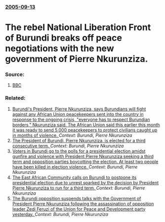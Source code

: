### [2005-09-13](/news/2005/09/13/index.md)

#  The rebel National Liberation Front of Burundi breaks off peace negotiations with the new government of Pierre Nkurunziza. 




### Source:

1. [BBC](http://news.bbc.co.uk/2/hi/africa/4240976.stm)

### Related:

1. [Burundi's President, Pierre Nkurunziza, says Burundians will fight against any African Union peacekeepers sent into the country in response to the ongoing crisis, "everyone has to respect Burundian borders," Nkurunziza said. The African Union said this earlier this month it was ready to send 5,000 peacekeepers to protect civilians caught up in months of violence. ](/news/2015/12/30/burundi-s-president-pierre-nkurunziza-says-burundians-will-fight-against-any-african-union-peacekeepers-sent-into-the-country-in-response.md) _Context: Burundi, Pierre Nkurunziza_
2. [The President of Burundi, Pierre Nkurunziza, is elected for a third consecutive term. ](/news/2015/07/24/the-president-of-burundi-pierre-nkurunziza-is-elected-for-a-third-consecutive-term.md) _Context: Burundi, Pierre Nkurunziza_
3. [Voters in Burundi go to the polls for a presidential election amidst gunfire and violence with President Pierre Nkurunziza seeking a third term and opposition parties boycotting the election. At least two people have been killed in election violence. ](/news/2015/07/21/voters-in-burundi-go-to-the-polls-for-a-presidential-election-amidst-gunfire-and-violence-with-president-pierre-nkurunziza-seeking-a-third-t.md) _Context: Burundi, Pierre Nkurunziza_
4. [The East African Community calls on Burundi to postpone its presidential election due to unrest sparked by the decision by President Pierre Nkurunziza to run for a third term. ](/news/2015/05/31/the-east-african-community-calls-on-burundi-to-postpone-its-presidential-election-due-to-unrest-sparked-by-the-decision-by-president-pierre.md) _Context: Burundi, Pierre Nkurunziza_
5. [The Burundi opposition suspends talks with the Government of President Pierre Nkurunziza following the assassination of opposition leader Zedi Feruzi of the Union for Peace and Development party yesterday. ](/news/2015/05/24/the-burundi-opposition-suspends-talks-with-the-government-of-president-pierre-nkurunziza-following-the-assassination-of-opposition-leader-ze.md) _Context: Burundi, Pierre Nkurunziza_
